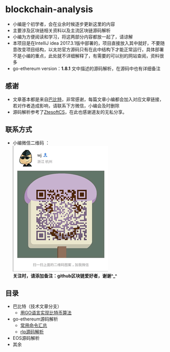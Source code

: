 # blockchain-analysis
* 小编是个初学者，会在业余时候逐步更新这里的内容
* 主要涉及区块链相关资料以及主流区块链源码解析
* 小编为方便阅读和学习，将这两部分内容都放一起了，请谅解 
* 本项目是在IntelliJ idea 2017.3.1版中部署的，项目直接放入其中就好，不要随意改变项目结构，以太坊官方源码只有在此中结构下才能正常运行，具体部署不是小编的重点，此处就不详细解释了，有需要的可以别的网站查阅，资料很多
* go-ethereum version：**1.8.1** 文中描述的源码解析，在源码中也有详细备注
## 感谢 
* 文章基本都是来自[巴比特](http://www.8btc.com/)，非常感谢，每篇文章小编都会加入对应文章链接，若对作者造成影响，请联系下方微信，小编会及时删除
* 源码解析参考了[ZtesoftCS](https://github.com/ZtesoftCS/go-ethereum-code-analysis)，在此也感谢道友的无私分享。
## 联系方式
* 小编微信二维码 ：  
 ![image](/doc/img/my_wechat.png)  
 **关注时，请添加备注：github区块链爱好者，谢谢^_^**     
## 目录
- 巴比特（技术文章分支）  
    - [用GO语言实现比特币算法](/doc/article/用GO语言实现比特币算法.md)  
- go-ethereum源码解析  
    - [常用命令汇总](/doc/command)
    - [rlp源码解析](/doc/eth_src_analysis/rlp源码解析.md)
- EOS源码解析
- 其余